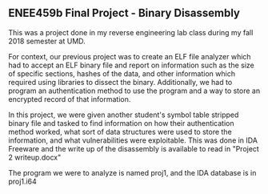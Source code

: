 ## ENEE459b Final Project - Binary Disassembly 
This was a project done in my reverse engineering lab class during my fall 2018 semester at UMD. 

For context, our previous project was to create an ELF file analyzer which had to accept an ELF binary file and report on information such as the size of specific sections, hashes of the data, and other information which required using libraries to dissect the binary. Additionally, we had to program an authentication method to use the program and a way to store an encrypted record of that information. 

In this project, we were given another student's symbol table stripped binary file and tasked to find information on how their authentication method worked, what sort of data structures were used to store the information, and what vulnerabilities were exploitable. This was done in IDA Freeware and the write up of the disassembly is available to read in "Project 2 writeup.docx"

The program we were to analyze is named proj1, and the IDA database is in proj1.i64
